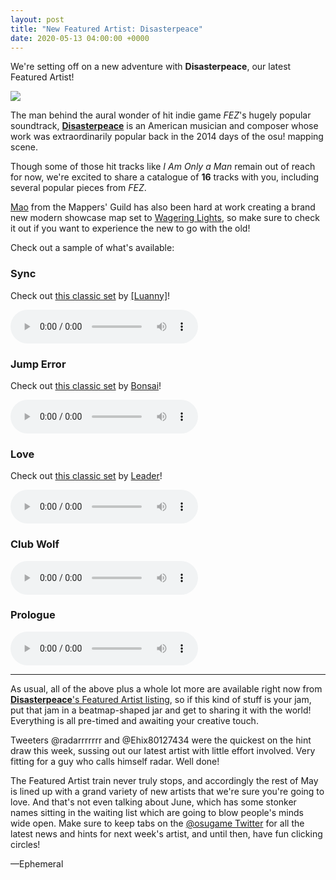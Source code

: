 ```yaml
---
layout: post
title: "New Featured Artist: Disasterpeace"
date: 2020-05-13 04:00:00 +0000
---
```


We're setting off on a new adventure with **Disasterpeace**, our latest Featured Artist!

![](https://assets.ppy.sh/artists/81/header.jpg)

The man behind the aural wonder of hit indie game *FEZ*'s hugely popular soundtrack, [**Disasterpeace**](https://osu.ppy.sh/beatmaps/artists/81) is an American musician and composer whose work was extraordinarily popular back in the 2014 days of the osu! mapping scene.

Though some of those hit tracks like *I Am Only a Man* remain out of reach for now, we're excited to share a catalogue of **16** tracks with you, including several popular pieces from *FEZ*.

[Mao](https://osu.ppy.sh/users/2204515) from the Mappers' Guild has also been hard at work creating a brand new modern showcase map set to [Wagering Lights](https://osu.ppy.sh/beatmapsets/1163910), so make sure to check it out if you want to experience the new to go with the old!
 
Check out a sample of what's available:

### Sync

Check out [this classic set](https://osu.ppy.sh/beatmapsets/95510) by [\[Luanny\]](https://osu.ppy.sh/users/802909)!

<audio controls>
    <source src="https://assets.ppy.sh/artists/81/previews/2150.mp3" type="audio/mpeg">
</audio>

### Jump Error

Check out [this classic set](https://osu.ppy.sh/beatmapsets/426652) by [Bonsai](https://osu.ppy.sh/users/987334)!

<audio controls>
    <source src="https://assets.ppy.sh/artists/81/previews/2157.mp3" type="audio/mpeg">
</audio>

### Love

Check out [this classic set](https://osu.ppy.sh/beatmapsets/190284) by [Leader](https://osu.ppy.sh/users/631530)!

<audio controls>
    <source src="https://assets.ppy.sh/artists/81/previews/2148.mp3" type="audio/mpeg">
</audio>

### Club Wolf

<audio controls>
    <source src="https://assets.ppy.sh/artists/81/previews/2153.mp3" type="audio/mpeg">
</audio>

### Prologue

<audio controls>
    <source src="https://assets.ppy.sh/artists/81/previews/2158.mp3" type="audio/mpeg">
</audio>

---

As usual, all of the above plus a whole lot more are available right now from [**Disasterpeace**'s Featured Artist listing](https://osu.ppy.sh/beatmaps/artists/81), so if this kind of stuff is your jam, put that jam in a beatmap-shaped jar and get to sharing it with the world! Everything is all pre-timed and awaiting your creative touch.

Tweeters @radarrrrrrr and @Ehix80127434 were the quickest on the hint draw this week, sussing out our latest artist with little effort involved. Very fitting for a guy who calls himself radar. Well done!

The Featured Artist train never truly stops, and accordingly the rest of May is lined up with a grand variety of new artists that we're sure you're going to love. And that's not even talking about June, which has some stonker names sitting in the waiting list which are going to blow people's minds wide open. Make sure to keep tabs on the [@osugame Twitter](https://twitter.com/osugame) for all the latest news and hints for next week's artist, and until then, have fun clicking circles!

—Ephemeral
